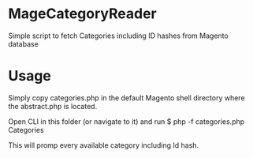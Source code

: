 # MageCategoryReader
Simple script to fetch Categories including ID hashes from Magento database

# Usage
Simply copy categories.php in the default Magento shell directory where the abstract.php is located.

Open CLI in this folder (or navigate to it) and run
$ php -f categories.php Categories

This will promp every available category including Id hash.
